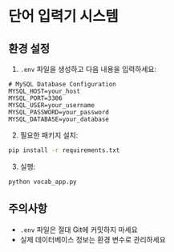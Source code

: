 # 단어 입력기 시스템

## 환경 설정

1. `.env` 파일을 생성하고 다음 내용을 입력하세요:

```env
# MySQL Database Configuration
MYSQL_HOST=your_host
MYSQL_PORT=3306
MYSQL_USER=your_username
MYSQL_PASSWORD=your_password
MYSQL_DATABASE=your_database
```

2. 필요한 패키지 설치:

```bash
pip install -r requirements.txt
```

3. 실행:

```bash
python vocab_app.py
```

## 주의사항

- `.env` 파일은 절대 Git에 커밋하지 마세요
- 실제 데이터베이스 정보는 환경 변수로 관리하세요